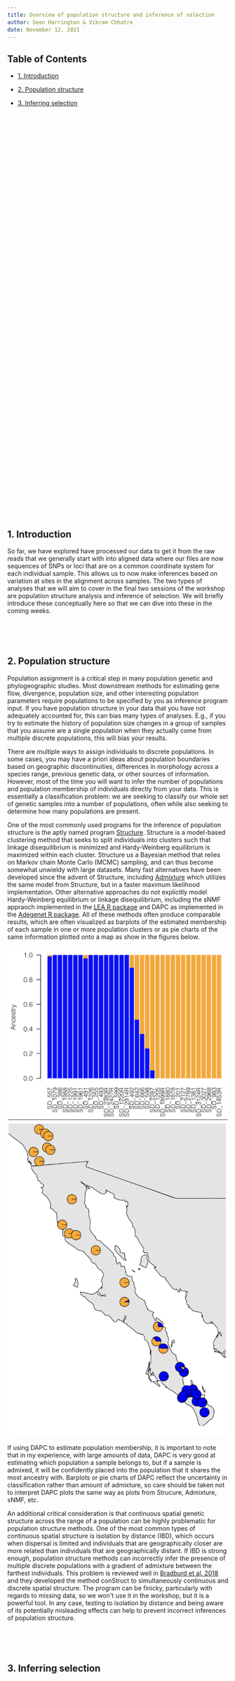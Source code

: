 ```yaml
---
title: Overview of population structure and inference of selection
author: Sean Harrington & Vikram Chhatre
date: November 12, 2021
---
```


## Table of Contents

- [1. Introduction](#introduction)

- [2. Population structure](#population-structure)

- [3. Inferring selection](#inferring-selection)


<br><br><br><br><br><br>
<br><br><br><br><br><br>
<br><br><br><br><br><br>
<br><br><br><br><br><br>
<br><br><br><br><br><br>
<br><br><br><br><br><br>
<br><br><br><br><br><br>
<br><br><br><br><br><br>
<br><br><br><br><br><br>




## 1. Introduction

So far, we have explored have processed our data to get it from the raw reads that we generally start with into aligned data where our files are now sequences of SNPs or loci that are on a common coordinate system for each individual sample. This allows us to now make inferences based on variation at sites in the alignment across samples. The two types of analyses that we will aim to cover in the final two sessions of the workshop are population structure analysis and inference of selection. We will briefly introduce these conceptually here so that we can dive into these in the coming weeks.


<br><br><br>

## 2. Population structure

Population assignment is a critical step in many population genetic and phylogeographic studies. Most downstream methods for estimating gene flow, divergence, population size, and other interesting population parameters require populations to be specified by you as inference program input. If you have population structure in your data that you have not adequately accounted for, this can bias many types of analyses. E.g., if you try to estimate the history of population size changes in a group of samples that you assume are a single population when they actually come from multiple discrete populations, this will bias your results.

There are multiple ways to assign individuals to discrete populations. In some cases, you may have a priori ideas about population boundaries based on geographic discontinuities, differences in morphology across a species range, previous genetic data, or other sources of information. However, most of the time you will want to infer the number of populations and population membership of individuals directly from your data. This is essentially a classification problem: we are seeking to classify our whole set of genetic samples into a number of populations, often while also seeking to determine how many populations are present.

One of the most commonly used programs for the inference of population structure is the aptly named program [Structure](https://web.stanford.edu/group/pritchardlab/structure.html). Structure is a model-based clustering method that seeks to split individuals into clusters such that linkage disequilibrium is minimized and Hardy-Weinberg equilibrium is maximized within each cluster. Structure us a Bayesian method that relies on Markov chain Monte Carlo (MCMC) sampling, and can thus become somewhat unwieldy with large datasets. Many fast alternatives have been developed since the advent of Structure, including [Admixture](https://dalexander.github.io/admixture/) which utilizes the same model from Structure, but in a faster maximum likelihood implementation. Other alternative approaches do not explicitly model Hardy-Weinberg equilibrium or linkage disequilibrium, including the sNMF appraoch implemented in the [LEA R package](http://membres-timc.imag.fr/Olivier.Francois/LEA/files/LEA_github.pdf) and DAPC as implemented in the [Adegenet R package](https://github.com/thibautjombart/adegenet). All of these methods often produce comparable results, which are often visualized as barplots of the estimated membership of each sample in one or more population clusters or as pie charts of the same information plotted onto a map as show in the figures below.

<center>

<img src="Admix_barplot.png" width=500 />
</center>

<center>

<img src="admix_map.png" width=500 />
</center>



If using DAPC to estimate population membership, it is important to note that in my experience, with large amounts of data, DAPC is very good at estimating which population a sample belongs to, but if a sample is admixed, it will be confidently placed into the population that it shares the most ancestry with. Barplots or pie charts of DAPC reflect the uncertainty in classification rather than amount of admixture, so care should be taken not to interpret DAPC plots the same way as plots from Strucure, Admixture, sNMF, etc.

An additional critical consideration is that  continuous spatial genetic structure across the range of a population can be highly problematic for population structure methods. One of the most common types of continuous spatial structure is isolation by distance (IBD), which occurs when dispersal is limited and individuals that are geographically closer are more related than individuals that are geographically distant. If IBD is strong enough, population structure methods can incorrectly infer the presence of multiple discrete populations with a gradient of admixture between the farthest individuals. This problem is reviewed well in [Bradburd et al. 2018](https://academic.oup.com/genetics/article-abstract/210/1/33/6088031) and they developed the method conStruct to simultaneously continuous and discrete spatial structure. The program can be finicky, particularly with regards to missing data, so we won't use it in the workshop, but it is a powerful tool. In any case, testing to isolation by distance and being aware of its potentially misleading effects can help to prevent incorrect inferences of population structure.








<br><br><br>

## 3. Inferring selection




